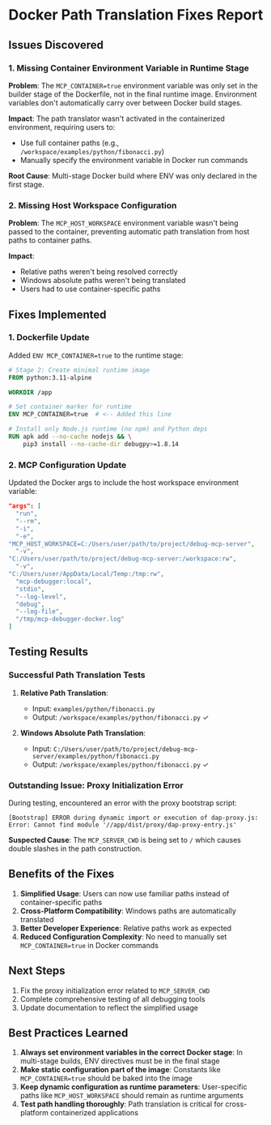 # Docker Path Translation Fixes Report

## Issues Discovered

### 1. Missing Container Environment Variable in Runtime Stage
**Problem**: The `MCP_CONTAINER=true` environment variable was only set in the builder stage of the Dockerfile, not in the final runtime image. Environment variables don't automatically carry over between Docker build stages.

**Impact**: The path translator wasn't activated in the containerized environment, requiring users to:
- Use full container paths (e.g., `/workspace/examples/python/fibonacci.py`)
- Manually specify the environment variable in Docker run commands

**Root Cause**: Multi-stage Docker build where ENV was only declared in the first stage.

### 2. Missing Host Workspace Configuration
**Problem**: The `MCP_HOST_WORKSPACE` environment variable wasn't being passed to the container, preventing automatic path translation from host paths to container paths.

**Impact**: 
- Relative paths weren't being resolved correctly
- Windows absolute paths weren't being translated
- Users had to use container-specific paths

## Fixes Implemented

### 1. Dockerfile Update
Added `ENV MCP_CONTAINER=true` to the runtime stage:

```dockerfile
# Stage 2: Create minimal runtime image
FROM python:3.11-alpine

WORKDIR /app

# Set container marker for runtime
ENV MCP_CONTAINER=true  # <-- Added this line

# Install only Node.js runtime (no npm) and Python deps
RUN apk add --no-cache nodejs && \
    pip3 install --no-cache-dir debugpy>=1.8.14
```

### 2. MCP Configuration Update
Updated the Docker args to include the host workspace environment variable:

```json
"args": [
  "run",
  "--rm",
  "-i",
  "-e",
"MCP_HOST_WORKSPACE=C:/Users/user/path/to/project/debug-mcp-server",
  "-v",
"C:/Users/user/path/to/project/debug-mcp-server:/workspace:rw",
  "-v",
"C:/Users/user/AppData/Local/Temp:/tmp:rw",
  "mcp-debugger:local",
  "stdio",
  "--log-level",
  "debug",
  "--log-file",
  "/tmp/mcp-debugger-docker.log"
]
```

## Testing Results

### Successful Path Translation Tests
1. **Relative Path Translation**: 
   - Input: `examples/python/fibonacci.py`
   - Output: `/workspace/examples/python/fibonacci.py` ✓

2. **Windows Absolute Path Translation**:
   - Input: `C:/Users/user/path/to/project/debug-mcp-server/examples/python/fibonacci.py`
   - Output: `/workspace/examples/python/fibonacci.py` ✓

### Outstanding Issue: Proxy Initialization Error
During testing, encountered an error with the proxy bootstrap script:
```
[Bootstrap] ERROR during dynamic import or execution of dap-proxy.js: 
Error: Cannot find module '//app/dist/proxy/dap-proxy-entry.js'
```

**Suspected Cause**: The `MCP_SERVER_CWD` is being set to `/` which causes double slashes in the path construction.

## Benefits of the Fixes

1. **Simplified Usage**: Users can now use familiar paths instead of container-specific paths
2. **Cross-Platform Compatibility**: Windows paths are automatically translated
3. **Better Developer Experience**: Relative paths work as expected
4. **Reduced Configuration Complexity**: No need to manually set `MCP_CONTAINER=true` in Docker commands

## Next Steps

1. Fix the proxy initialization error related to `MCP_SERVER_CWD`
2. Complete comprehensive testing of all debugging tools
3. Update documentation to reflect the simplified usage

## Best Practices Learned

1. **Always set environment variables in the correct Docker stage**: In multi-stage builds, ENV directives must be in the final stage
2. **Make static configuration part of the image**: Constants like `MCP_CONTAINER=true` should be baked into the image
3. **Keep dynamic configuration as runtime parameters**: User-specific paths like `MCP_HOST_WORKSPACE` should remain as runtime arguments
4. **Test path handling thoroughly**: Path translation is critical for cross-platform containerized applications
